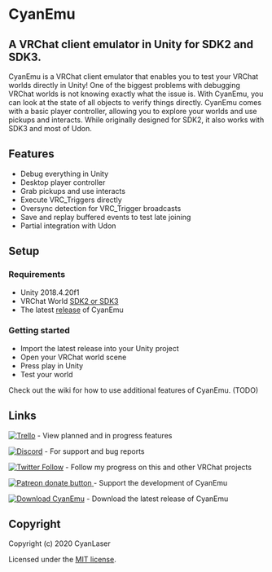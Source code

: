 # CyanEmu
## A VRChat client emulator in Unity for SDK2 and SDK3.

CyanEmu is a VRChat client emulator that enables you to test your VRChat worlds directly in Unity! One of the biggest problems with debugging VRChat worlds is not knowing exactly what the issue is. With CyanEmu, you can look at the state of all objects to verify things directly. CyanEmu comes with a basic player controller, allowing you to explore your worlds and use pickups and interacts. While originally designed for SDK2, it also works with SDK3 and most of Udon.

## Features

- Debug everything in Unity
- Desktop player controller
- Grab pickups and use interacts
- Execute VRC_Triggers directly
- Oversync detection for VRC_Trigger broadcasts
- Save and replay buffered events to test late joining
- Partial integration with Udon

## Setup

### Requirements

- Unity 2018.4.20f1
- VRChat World [SDK2 or SDK3](https://vrchat.com/home/download)
- The latest [release](https://github.com/CyanLaser/CyanEmu/releases/latest) of CyanEmu

### Getting started

- Import the latest release into your Unity project
- Open your VRChat world scene
- Press play in Unity
- Test your world

Check out the wiki for how to use additional features of CyanEmu. (TODO)

## Links

[![Trello](https://img.shields.io/badge/Trello-Cyan%20Emu-blueviolet?logo=trello)](https://trello.com/b/3jZENltQ/cyanemu) - View planned and in progress features

[![Discord](https://img.shields.io/badge/Discord-My%20Discord%20Server-blueviolet?logo=discord)](https://discord.gg/hEwb9eF) - For support and bug reports

[![Twitter Follow](https://img.shields.io/twitter/follow/CyanLaser)](https://twitter.com/CyanLaser) - Follow my progress on this and other VRChat projects

<a href="https://www.patreon.com/CyanLaser"><img src="https://img.shields.io/badge/dynamic/json?color=%23e85b46&label=Patreon&query=data.attributes.patron_count&suffix=%20patrons&url=https%3A%2F%2Fwww.patreon.com%2Fapi%2Fcampaigns%2F1877891" alt="Patreon donate button" /> </a> -  Support the development of CyanEmu

[![Download CyanEmu](https://img.shields.io/github/downloads/CyanLaser/CyanEmu/total)](https://github.com/CyanLaser/CyanEmu/releases/latest) - Download the latest release of CyanEmu

## Copyright

Copyright (c) 2020 CyanLaser

Licensed under the [MIT license](LICENSE.md).
